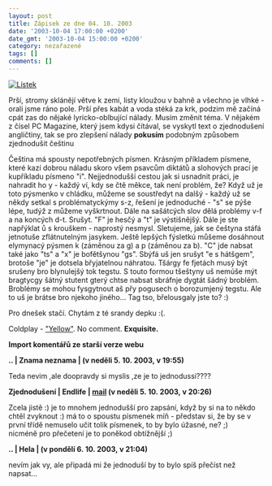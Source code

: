 ```yaml
---
layout: post
title: Zápisek ze dne 04. 10. 2003
date: '2003-10-04 17:00:00 +0200'
date_gmt: '2003-10-04 15:00:00 +0200'
category: nezařazené
tags: []
comments: []
---
```

<div >  <a href="%base_url%/assets/old-images/listek.jpg"><img alt="Lístek" src="%base_url%/assets/old-images/listek.jpg"></a>  </div>
<p>Prší, stromy sklánějí větve k zemi, listy kloužou v bahně a všechno je vlhké - orali jsme ráno pole.  Prší přes kabát a voda stéká za krk, podzim mě začíná cpát zas do nějaké lyricko-oblbující nálady.  Musím změnit téma.  V nějakém z čísel PC Magazine, který jsem kdysi čítával, se vyskytl text o zjednodušení angličtiny,  tak se pro zlepšení nálady <strong>pokusím</strong> podobným  způsobem zjednodušit češtinu</p>
<p>Čeština má spousty nepotřebných písmen. Krásným příkladem písmene, které kazí dobrou náladu  skoro všem psavcům diktátů a slohových prací je kupříkladu písmeno "i". Nejjednodušší cestou  jak si usnadnit práci, je nahradit ho y - každý ví, kdy se čtě měkce, tak není problém, že?  Když už je toto pýsmenko v chládku, můžeme se soustředyt na dalšý - každý už se někdy setkal  s problématyckýmy s-z, řešení je jednoduché - "s" se pýše lépe, tudýž z můžeme vyškrtnout.  Dále na sašátcých slov dělá problémy v-f a na koncých d-t. Srušyt. "F" je hesčý a "t" je výstišnějšý.  Dále je ste napřýklat ů s krouškem - naprostý nesmysl.  Sletujeme, jak se češtyna stáfá jetnotuše zflátnutelným jasykem. Ještě lepšých fýsletkú můšeme dosáhnout  elymynacý pýsmen k (záměnou za g) a p (záměnou za b). "C" jde nabsat také jako "ts" a "x" je bofětšynou "gs".  Sbýfá uš jen srušyt "e s hátšgem", brotoše "je" je dotsela břyjatelnou náhratou. Tšárgy fe fjetách musý být  srušeny bro blynulejšý tok tegstu. S touto formou tšeštyny uš nemúše mýt bragtycgy šátný stutent  gterý chtse nabsat sbráfnje dygtát šádný broblém. Broblémy se mohou fysgytnout aš přy pogusech  o borozumjený tegstu. Ale to uš je brátse bro njekoho jiného... Tag tso, břelousgaly jste to? :)</p>
<p>Pro dnešek stačí. Chytám z té srandy depku :(.</p>
<p>Coldplay - <a href="art.php?a=coldplay_yellow.htm">"Yellow"</a>. No comment. <strong>Exquisite.</strong></p>
<div class="import-komentaru">
<p><strong>Import komentářů ze starší verze webu</strong></p>
<div class="comment">
<p style="font-weight:bold"><span class="compredmet">..</span> | <span class="comname">Znama  neznama</span> | (v&nbsp;neděli&nbsp;5.&nbsp;10.&nbsp;2003,&nbsp;v&nbsp;19:55)</p>
<p>Teda nevim ,ale doopravdy si myslis ,ze je to jednodussi???? </p>
</div>
<div class="comment">
<p style="font-weight:bold"><span class="compredmet">Zjednodušení</span> | <span class="comname">Endlife</span> |  <a href="mailto:jan.martinek@post.cz">mail</a> (v&nbsp;neděli&nbsp;5.&nbsp;10.&nbsp;2003,&nbsp;v&nbsp;20:26)</p>
<p>Zcela jistě :) je to mnohem jednodušší pro zapsání, když by si na to někdo chtěl zvyknout :) má to o spoustu písmenek míň - představ si, že by se v první třídě nemuselo učit tolik písmenek, to by bylo úžasné, ne? ;) <br> nicméně pro přečetení je to poněkod obtížnější ;) </p>
</div>
<div class="comment">
<p style="font-weight:bold"><span class="compredmet">..</span> | <span class="comname">Hela</span> | (v&nbsp;pondělí&nbsp;6.&nbsp;10.&nbsp;2003,&nbsp;v&nbsp;21:04)</p>
<p>nevím jak vy, ale připadá mi že jednoduší by to bylo spíš přečíst než napsat... </p>
</div>
</div>
